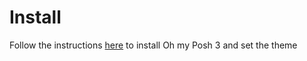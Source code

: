 # Install

Follow the instructions [here](https://ohmyposh.dev/docs/installation) to install Oh my Posh 3 and set the theme
